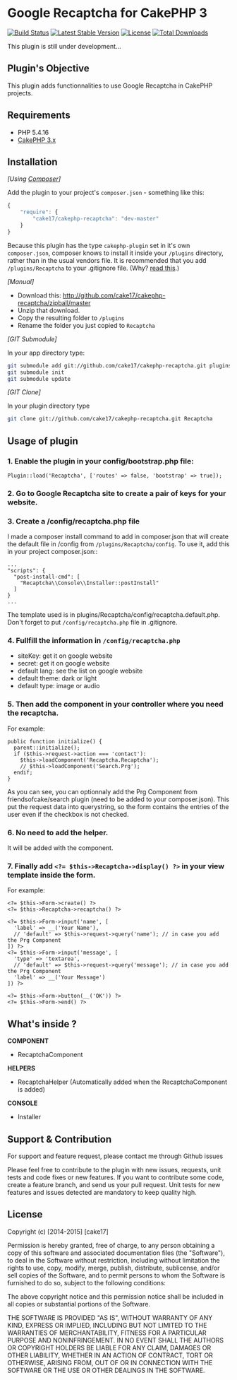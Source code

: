 Google Recaptcha for CakePHP 3
==============================

[![Build Status](https://api.travis-ci.org/cake17/cakephp-recaptcha.png?branch=master)](https://travis-ci.org/cake17/cakephp-recaptcha)
[![Latest Stable Version](https://poser.pugx.org/cake17/cakephp-recaptcha/v/stable.png)](https://packagist.org/packages/cake17/cakephp-recaptcha)
[![License](https://poser.pugx.org/cake17/cakephp-recaptcha/license.png)](https://packagist.org/packages/cake17/cakephp-recaptcha)
[![Total Downloads](https://poser.pugx.org/cake17/cakephp-recaptcha/d/total.png)](https://packagist.org/packages/cake17/cakephp-recaptcha)

This plugin is still under development...

## Plugin's Objective ##

This plugin adds functionnalities to use Google Recaptcha in CakePHP projects.

## Requirements ##

- PHP 5.4.16
- [CakePHP 3.x](http://book.cakephp.org/3.0/en/index.html)

## Installation ##

_[Using [Composer](http://getcomposer.org/)]_

Add the plugin to your project's `composer.json` - something like this:

```javascript
{
    "require": {
        "cake17/cakephp-recaptcha": "dev-master"
    }
}
```

Because this plugin has the type `cakephp-plugin` set in it's own `composer.json`, composer knows to install it inside your `/plugins` directory, rather than in the usual vendors file. It is recommended that you add `/plugins/Recaptcha` to your .gitignore file. (Why? [read this](http://getcomposer.org/doc/faqs/should-i-commit-the-dependencies-in-my-vendor-directory.md).)

_[Manual]_

- Download this: http://github.com/cake17/cakephp-recaptcha/zipball/master
- Unzip that download.
- Copy the resulting folder to `/plugins`
- Rename the folder you just copied to `Recaptcha`

_[GIT Submodule]_

In your app directory type:

```bash
git submodule add git://github.com/cake17/cakephp-recaptcha.git plugins/Recaptcha
git submodule init
git submodule update
```

_[GIT Clone]_

In your plugin directory type

```bash
git clone git://github.com/cake17/cakephp-recaptcha.git Recaptcha
```

## Usage of plugin ##

### 1. Enable the plugin in your config/bootstrap.php file:

	Plugin::load('Recaptcha', ['routes' => false, 'bootstrap' => true]);

### 2. Go to Google Recaptcha site to create a pair of keys for your website.

### 3. Create a /config/recaptcha.php file

I made a composer install command to add in composer.json that will create the default file in /config from `/plugins/Recaptcha/config`. To use it, add this in your project composer.json::

    ...
    "scripts": {
      "post-install-cmd": [
        "Recaptcha\\Console\\Installer::postInstall"
      ]
    }
    ...

The template used is in plugins/Recaptcha/config/recaptcha.default.php. Don't forget to put `/config/recaptcha.php` file in .gitignore.

### 4. Fullfill the information in `/config/recaptcha.php`

- siteKey: get it on google website
- secret: get it on google website
- default lang: see the list on google website
- default theme: dark or light
- default type: image or audio

### 5. Then add the component in your controller where you need the recaptcha.

For example:

    public function initialize() {
      parent::initialize();
      if ($this->request->action === 'contact'):
        $this->loadComponent('Recaptcha.Recaptcha');
        // $this->loadComponent('Search.Prg');
      endif;
    }

As you can see, you can optionnaly add the Prg Component from friendsofcake/search plugin (need to be added to your composer.json). This
put the request data into querystring, so the form contains the entries of
the user even if the checkbox is not checked.

### 6. No need to add the helper.

It will be added with the component.

### 7. Finally add `<?= $this->Recaptcha->display() ?>` in your view template inside the form.

For example:

    <?= $this->Form->create() ?>
    <?= $this->Recaptcha->recaptcha() ?>

    <?= $this->Form->input('name', [
      'label' => __('Your Name'),
      // 'default' => $this->request->query('name'); // in case you add the Prg Component
    ]) ?>
    <?= $this->Form->input('message', [
      'type' => 'textarea',
      // 'default' => $this->request->query('message'); // in case you add the Prg Component
      'label' => __('Your Message')
    ]) ?>

    <?= $this->Form->button(__('OK')) ?>
    <?= $this->Form->end() ?>


## What's inside ? ##

**COMPONENT**

- RecaptchaComponent

**HELPERS**

- RecaptchaHelper (Automatically added when the RecaptchaComponent is added)

**CONSOLE**

- Installer


## Support & Contribution ##

For support and feature request, please contact me through Github issues

Please feel free to contribute to the plugin with new issues, requests, unit tests and code fixes or new features. If you want to contribute some code,
create a feature branch, and send us your pull request.
Unit tests for new features and issues detected are mandatory to keep quality high.

## License ##

Copyright (c) [2014-2015] [cake17]

Permission is hereby granted, free of charge, to any person obtaining a copy of this software and associated documentation files (the "Software"), to deal in the Software without restriction, including without limitation the rights to use, copy, modify, merge, publish, distribute, sublicense, and/or sell copies of the Software, and to permit persons to whom the Software is furnished to do so, subject to the following conditions:

The above copyright notice and this permission notice shall be included in all copies or substantial portions of the Software.

THE SOFTWARE IS PROVIDED "AS IS", WITHOUT WARRANTY OF ANY KIND, EXPRESS OR IMPLIED, INCLUDING BUT NOT LIMITED TO THE WARRANTIES OF MERCHANTABILITY, FITNESS FOR A PARTICULAR PURPOSE AND NONINFRINGEMENT. IN NO EVENT SHALL THE AUTHORS OR COPYRIGHT HOLDERS BE LIABLE FOR ANY CLAIM, DAMAGES OR OTHER LIABILITY, WHETHER IN AN ACTION OF CONTRACT, TORT OR OTHERWISE, ARISING FROM, OUT OF OR IN CONNECTION WITH THE SOFTWARE OR THE USE OR OTHER DEALINGS IN THE SOFTWARE.
